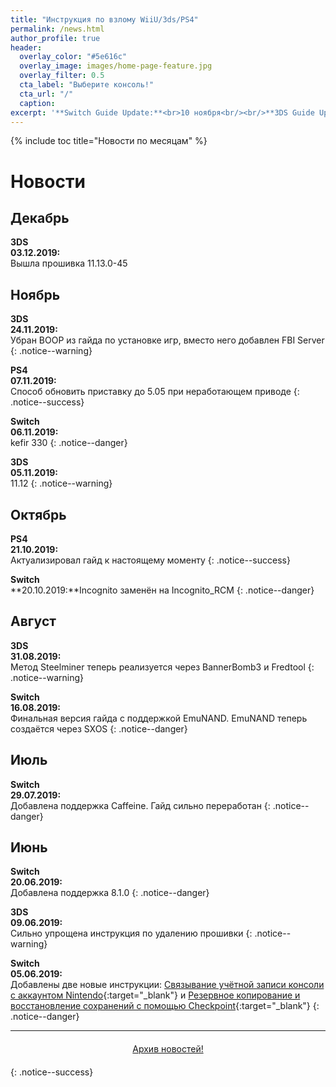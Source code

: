 ```yaml
---
title: "Инструкция по взлому WiiU/3ds/PS4"
permalink: /news.html
author_profile: true
header:
  overlay_color: "#5e616c"
  overlay_image: images/home-page-feature.jpg
  overlay_filter: 0.5
  cta_label: "Выберите консоль!"
  cta_url: "/"
  caption:
excerpt: '**Switch Guide Update:**<br>10 ноября<br/><br/>**3DS Guide Update:**<br>3 декабря<br/><br/>**PS4 Guide Update:**<br>7 ноября<br/><br/>**Wii U Guide Update:**<br>7 ноября<br/><br/>**DSi Guide Update:**<br>27 августа'
---
```


{% include toc title="Новости по месяцам" %}

# Новости

## Декабрь
**3DS**<br>**03.12.2019:**<br>Вышла прошивка 11.13.0-45

## Ноябрь
**3DS**<br>**24.11.2019:**<br>Убран BOOP из гайда по установке игр, вместо него добавлен FBI Server 
{: .notice--warning}

**PS4**<br>**07.11.2019:**<br>Способ обновить приставку до 5.05 при неработающем приводе
{: .notice--success}

**Switch**<br>**06.11.2019:**<br>kefir 330
{: .notice--danger}

**3DS**<br>**05.11.2019:**<br>11.12
{: .notice--warning}

## Октябрь

**PS4**<br>**21.10.2019:**<br>Актуализировал гайд к настоящему моменту
{: .notice--success}

**Switch**<br>**20.10.2019:**Incognito заменён на Incognito_RCM
{: .notice--danger}

## Август

**3DS**<br>**31.08.2019:**<br>Метод Steelminer теперь реализуется через BannerBomb3 и Fredtool
{: .notice--warning}

**Switch**<br>**16.08.2019:**<br>Финальная версия гайда с поддержкой EmuNAND. EmuNAND теперь создаётся через SXOS
{: .notice--danger}

## Июль

**Switch**<br>**29.07.2019:**<br>Добавлена поддержка Caffeine. Гайд сильно переработан
{: .notice--danger}

## Июнь

**Switch**<br>**20.06.2019:**<br>Добавлена поддержка 8.1.0
{: .notice--danger}

**3DS**<br>**09.06.2019:**<br>Сильно упрощена инструкция по удалению прошивки
{: .notice--warning}

**Switch**<br>**05.06.2019:**<br>Добавлены две новые инструкции: [Связывание учётной записи консоли с аккаунтом Nintendo](http://switch.customfw.xyz/link-account){:target="_blank"} и [Резервное копирование и восстановление сохранений с помощью Checkpoint](http://switch.customfw.xyz/backup-saves){:target="_blank"}
{: .notice--danger}

___

<center><a href="archive" style="margin:20px auto; text-align:center; display:block; width:200px;" class="btn btn--short">Архив новостей!</a></center>
{: .notice--success}